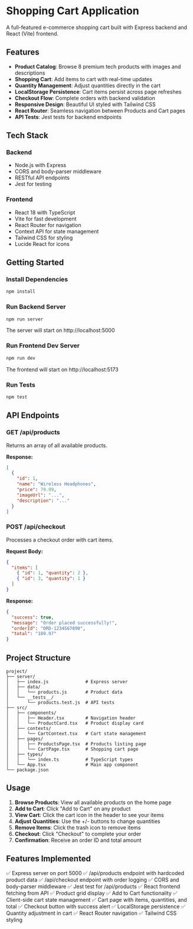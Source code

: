 # Shopping Cart Application

A full-featured e-commerce shopping cart built with Express backend and React (Vite) frontend.

## Features

- **Product Catalog**: Browse 8 premium tech products with images and descriptions
- **Shopping Cart**: Add items to cart with real-time updates
- **Quantity Management**: Adjust quantities directly in the cart
- **LocalStorage Persistence**: Cart items persist across page refreshes
- **Checkout Flow**: Complete orders with backend validation
- **Responsive Design**: Beautiful UI styled with Tailwind CSS
- **React Router**: Seamless navigation between Products and Cart pages
- **API Tests**: Jest tests for backend endpoints

## Tech Stack

### Backend
- Node.js with Express
- CORS and body-parser middleware
- RESTful API endpoints
- Jest for testing

### Frontend
- React 18 with TypeScript
- Vite for fast development
- React Router for navigation
- Context API for state management
- Tailwind CSS for styling
- Lucide React for icons

## Getting Started

### Install Dependencies

```bash
npm install
```

### Run Backend Server

```bash
npm run server
```

The server will start on http://localhost:5000

### Run Frontend Dev Server

```bash
npm run dev
```

The frontend will start on http://localhost:5173

### Run Tests

```bash
npm test
```

## API Endpoints

### GET /api/products
Returns an array of all available products.

**Response:**
```json
[
  {
    "id": 1,
    "name": "Wireless Headphones",
    "price": 79.99,
    "imageUrl": "...",
    "description": "..."
  }
]
```

### POST /api/checkout
Processes a checkout order with cart items.

**Request Body:**
```json
{
  "items": [
    { "id": 1, "quantity": 2 },
    { "id": 3, "quantity": 1 }
  ]
}
```

**Response:**
```json
{
  "success": true,
  "message": "Order placed successfully!",
  "orderId": "ORD-1234567890",
  "total": "189.97"
}
```

## Project Structure

```
project/
├── server/
│   ├── index.js              # Express server
│   ├── data/
│   │   └── products.js       # Product data
│   └── __tests__/
│       └── products.test.js  # API tests
├── src/
│   ├── components/
│   │   ├── Header.tsx        # Navigation header
│   │   └── ProductCard.tsx   # Product display card
│   ├── contexts/
│   │   └── CartContext.tsx   # Cart state management
│   ├── pages/
│   │   ├── ProductsPage.tsx  # Products listing page
│   │   └── CartPage.tsx      # Shopping cart page
│   ├── types/
│   │   └── index.ts          # TypeScript types
│   └── App.tsx               # Main app component
└── package.json
```

## Usage

1. **Browse Products**: View all available products on the home page
2. **Add to Cart**: Click "Add to Cart" on any product
3. **View Cart**: Click the cart icon in the header to see your items
4. **Adjust Quantities**: Use the +/- buttons to change quantities
5. **Remove Items**: Click the trash icon to remove items
6. **Checkout**: Click "Checkout" to complete your order
7. **Confirmation**: Receive an order ID and total amount

## Features Implemented

✅ Express server on port 5000
✅ /api/products endpoint with hardcoded product data
✅ /api/checkout endpoint with order logging
✅ CORS and body-parser middleware
✅ Jest test for /api/products
✅ React frontend fetching from API
✅ Product grid display
✅ Add to Cart functionality
✅ Client-side cart state management
✅ Cart page with items, quantities, and total
✅ Checkout button with success alert
✅ LocalStorage persistence
✅ Quantity adjustment in cart
✅ React Router navigation
✅ Tailwind CSS styling
